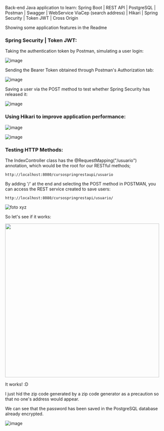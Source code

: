 Back-end Java application to learn: Spring Boot | REST API | PostgreSQL | Postman | Swagger | WebService ViaCep (search address) | Hikari | Spring Security | Token JWT | Cross Origin

Showing some application features in the Readme

### Spring Security | Token JWT:

Taking the authentication token by Postman, simulating a user login:

![image](https://github.com/user-attachments/assets/5387cc97-c940-44be-9cde-9340430f010d)

Sending the Bearer Token obtained through Postman's Authorization tab:

![image](https://github.com/user-attachments/assets/59c73e86-3f8d-4bf6-a61d-6026c4102f55)

Saving a user via the POST method to test whether Spring Security has released it:

![image](https://github.com/user-attachments/assets/39332192-b88c-48fa-a8d3-2de14753f824)

### Using Hikari to improve application performance:

![image](https://github.com/user-attachments/assets/042797e4-c691-4626-8bb2-465953d2ae6a)

![image](https://github.com/user-attachments/assets/f1b78df5-bfc5-418b-a6e9-6856b7436667)

### Testing HTTP Methods:

The IndexController class has the @RequestMapping("/usuario") annotation, which would be the root for our RESTful methods;

`http://localhost:8080/cursospringrestaupi/usuario`

By adding '/' at the end and selecting the POST method in POSTMAN, you can access the REST service created to save users:

`http://localhost:8080/cursospringrestapi/usuario/`

![foto xyz](https://github.com/user-attachments/assets/258fd27b-acb7-4865-acd5-e47c8807719c)

So let's see if it works:

<img src="https://github.com/user-attachments/assets/e1e10cfc-0a9b-487f-afd7-945979343b00" width="500"/>

It works! :D

I just hid the zip code generated by a zip code generator as a precaution so that no one's address would appear.

We can see that the password has been saved in the PostgreSQL database already encrypted.

![image](https://github.com/user-attachments/assets/315aa6f7-0aa3-4d01-bc88-b41f2724f84a)




